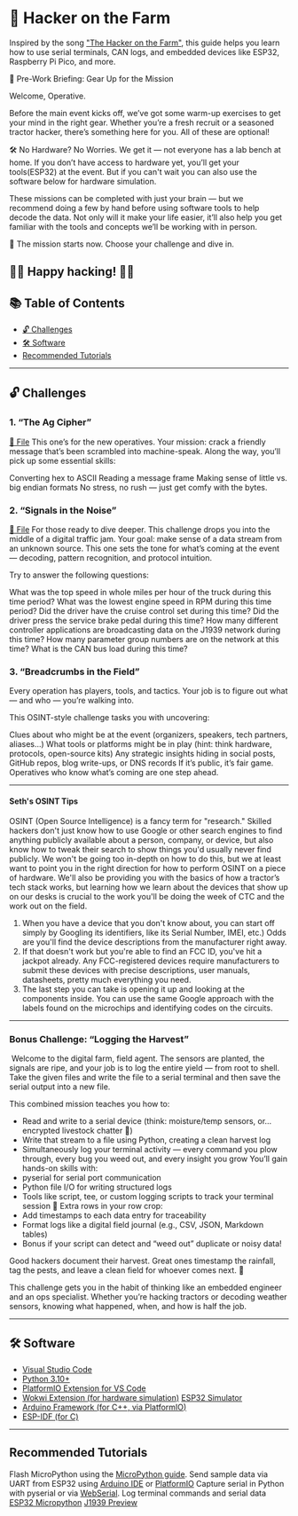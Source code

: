 # 🌾 Hacker on the Farm

Inspired by the song ["The Hacker on the Farm"](https://open.spotify.com/track/715HQIg2dWEeN1dRkkFHAm?si=fa8991b43f0f4c8c), this guide helps you learn how to use serial terminals, CAN logs, and embedded devices like ESP32, Raspberry Pi Pico, and more.

🧠 Pre-Work Briefing: Gear Up for the Mission

Welcome, Operative.

Before the main event kicks off, we’ve got some warm-up exercises to get your mind in the right gear. Whether you’re a fresh recruit or a seasoned tractor hacker, there’s something here for you. All of these are optional!

🛠️ No Hardware? No Worries.
We get it — not everyone has a lab bench at home. If you don’t have access to hardware yet, you’ll get your tools(ESP32) at the event. But if you can't wait you can also use the software below for hardware simulation. 

These missions can be completed with just your brain — but we recommend doing a few by hand before using software tools to help decode the data. Not only will it make your life easier, it’ll also help you get familiar with the tools and concepts we’ll be working with in person.

🔐 The mission starts now. Choose your challenge and dive in.

‍🌾🔧 Happy hacking! ‍🌾🔧
---

## 📚 Table of Contents
- [🔓 Challenges](#challenges)
- [🛠️ Software](#software)
- [ Recommended Tutorials](#Recommended-Tutorials)

---

## 🔓 Challenges 

### 1. “The Ag Cipher”

[🔗 File](./logs/ag_cipher.log)
This one’s for the new operatives. Your mission: crack a friendly message that’s been scrambled into machine-speak. Along the way, you’ll pick up some essential skills:

Converting hex to ASCII
Reading a message frame
Making sense of little vs. big endian formats
No stress, no rush — just get comfy with the bytes.

### 2. “Signals in the Noise”

[🔗 File](./logs/signals.txt)
For those ready to dive deeper. This challenge drops you into the middle of a digital traffic jam. Your goal: make sense of a data stream from an unknown source. This one sets the tone for what’s coming at the event — decoding, pattern recognition, and protocol intuition.

Try to answer the following questions:

What was the top speed in whole miles per hour of the truck during this time period?
What was the lowest engine speed in RPM during this time period?
Did the driver have the cruise control set during this time?
Did the driver press the service brake pedal during this time?
How many different controller applications are broadcasting data on the J1939 network during this time?
How many parameter group numbers are on the network at this time?
What is the CAN bus load during this time?


### 3. “Breadcrumbs in the Field”

Every operation has players, tools, and tactics. Your job is to figure out what — and who — you’re walking into.

This OSINT-style challenge tasks you with uncovering:

Clues about who might be at the event (organizers, speakers, tech partners, aliases…)
What tools or platforms might be in play (hint: think hardware, protocols, open-source kits)
Any strategic insights hiding in social posts, GitHub repos, blog write-ups, or DNS records
If it’s public, it’s fair game. Operatives who know what’s coming are one step ahead.

---
#### Seth's OSINT Tips

OSINT (Open Source Intelligence) is a fancy term for "research." Skilled hackers don't just know how to use Google or other search engines to find anything publicly available about a person, company, or device, but also know how to tweak their search to show things you'd usually never find publicly. We won't be going too in-depth on how to do this, but we at least want to point you in the right direction for how to perform OSINT on a piece of hardware. We'll also be providing you with the basics of how a tractor’s tech stack works, but learning how we learn about the devices that show up on our desks is crucial to the work you'll be doing the week of CTC and the work out on the field. 
1) When you have a device that you don't know about, you can start off simply by Googling its identifiers, like its Serial Number, IMEI, etc.) Odds are you'll find the device descriptions from the manufacturer right away.
2) If that doesn't work but you're able to find an FCC ID, you've hit a jackpot already. Any FCC-registered devices require manufacturers to submit these devices with precise descriptions, user manuals, datasheets, pretty much everything you need.​
3) The last step you can take is opening it up and looking at the components inside. You can use the same Google approach with the labels found on the microchips and identifying codes on the circuits.
---

### Bonus Challenge: “Logging the Harvest”

 Welcome to the digital farm, field agent. The sensors are planted, the signals are ripe, and your job is to log the entire yield — from root to shell. Take the given files and write the file to a serial terminal and then save the serial output into a new file.

This combined mission teaches you how to:
* Read and write to a serial device (think: moisture/temp sensors, or… encrypted livestock chatter 👀)
* Write that stream to a file using Python, creating a clean harvest log
* Simultaneously log your terminal activity — every command you plow through, every bug you weed out, and every insight you grow
You’ll gain hands-on skills with:
* pyserial for serial port communication
* Python file I/O for writing structured logs
* Tools like script, tee, or custom logging scripts to track your terminal session
🌾 Extra rows in your row crop:
* Add timestamps to each data entry for traceability
* Format logs like a digital field journal (e.g., CSV, JSON, Markdown tables)
* Bonus if your script can detect and “weed out” duplicate or noisy data!

Good hackers document their harvest. Great ones timestamp the rainfall, tag the pests, and leave a clean field for whoever comes next. 🌱

This challenge gets you in the habit of thinking like an embedded engineer and an ops specialist. Whether you’re hacking tractors or decoding weather sensors, knowing what happened, when, and how is half the job.

---

## 🛠️ Software
- [Visual Studio Code](https://code.visualstudio.com/)
- [Python 3.10+](https://www.python.org/downloads/)
- [PlatformIO Extension for VS Code](https://platformio.org/)
- [Wokwi Extension (for hardware simulation)](https://docs.wokwi.com/vscode/getting-started) [ESP32 Simulator](https://docs.wokwi.com/guides/esp32)
- [Arduino Framework (for C++, via PlatformIO)](https://docs.platformio.org/en/latest/frameworks/arduino.html)
- [ESP-IDF (for C)](https://docs.espressif.com/projects/esp-idf/en/latest/esp32/get-started)

---

## Recommended Tutorials

Flash MicroPython using the [MicroPython guide](https://randomnerdtutorials.com/getting-started-micropython-esp32-esp8266/).
Send sample data via UART from ESP32 using [Arduino IDE](https://randomnerdtutorials.com/esp32-uart-communication-serial-arduino/) or [PlatformIO](https://randomnerdtutorials.com/vs-code-platformio-ide-esp32-esp8266-arduino/) 
Capture serial in Python with pyserial or via [WebSerial](https://randomnerdtutorials.com/esp32-webserial-library/).
Log terminal commands and serial data
[ESP32 Micropython](https://randomnerdtutorials.com/micropython-esp32-esp8266-vs-code-pymakr/)
[J1939 Preview](https://www.cybertruckchallenge.org/wp-content/uploads/2022/06/Introduction-to-SAE-J1939-CyberTruck-2022.pdf)

